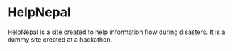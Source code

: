 # HelpNepal

HelpNepal is a site created to help information flow during disasters. It is a dummy site created at a hackathon.
